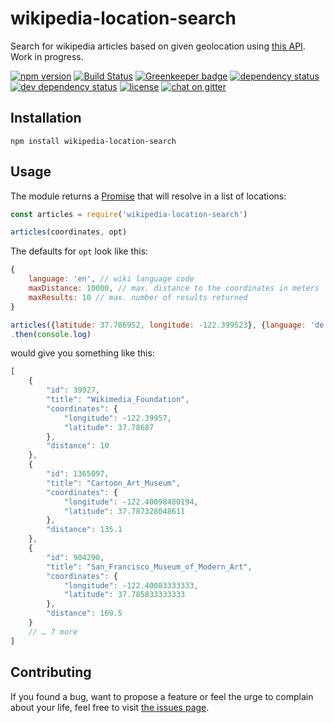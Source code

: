 # wikipedia-location-search

Search for wikipedia articles based on given geolocation using [this API](https://en.wikipedia.org/w/api.php?action=query&list=geosearch&gscoord=37.786952%7C-122.399523&gsradius=10000&gslimit=10). Work in progress.

[![npm version](https://img.shields.io/npm/v/wikipedia-location-search.svg)](https://www.npmjs.com/package/wikipedia-location-search)
[![Build Status](https://travis-ci.org/juliuste/wikipedia-location-search.svg?branch=master)](https://travis-ci.org/juliuste/wikipedia-location-search)
[![Greenkeeper badge](https://badges.greenkeeper.io/juliuste/wikipedia-location-search.svg)](https://greenkeeper.io/)
[![dependency status](https://img.shields.io/david/juliuste/wikipedia-location-search.svg)](https://david-dm.org/juliuste/wikipedia-location-search)
[![dev dependency status](https://img.shields.io/david/dev/juliuste/wikipedia-location-search.svg)](https://david-dm.org/juliuste/wikipedia-location-search#info=devDependencies)
[![license](https://img.shields.io/github/license/juliuste/wikipedia-location-search.svg?style=flat)](LICENSE)
[![chat on gitter](https://badges.gitter.im/juliuste.svg)](https://gitter.im/juliuste)

## Installation

```shell
npm install wikipedia-location-search
```

## Usage

The module returns a [Promise](https://developer.mozilla.org/en-US/docs/Web/JavaScript/Reference/Global_Objects/promise) that will resolve in a list of locations:

```js
const articles = require('wikipedia-location-search')

articles(coordinates, opt)
```

The defaults for `opt` look like this:

```js
{
    language: 'en', // wiki language code
    maxDistance: 10000, // max. distance to the coordinates in meters
    maxResults: 10 // max. number of results returned
}
```

```js
articles({latitude: 37.786952, longitude: -122.399523}, {language: 'de'})
.then(console.log)
```

would give you something like this:

```js
[
    {
        "id": 39927,
        "title": "Wikimedia_Foundation",
        "coordinates": {
            "longitude": -122.39957,
            "latitude": 37.78687
        },
        "distance": 10
    },
    {
        "id": 1365097,
        "title": "Cartoon_Art_Museum",
        "coordinates": {
            "longitude": -122.40098480194,
            "latitude": 37.787328048611
        },
        "distance": 135.1
    },
    {
        "id": 904290,
        "title": "San_Francisco_Museum_of_Modern_Art",
        "coordinates": {
            "longitude": -122.40083333333,
            "latitude": 37.785833333333
        },
        "distance": 169.5
    }
    // … 7 more
]
```

## Contributing

If you found a bug, want to propose a feature or feel the urge to complain about your life, feel free to visit [the issues page](https://github.com/juliuste/wikipedia-location-search/issues).
